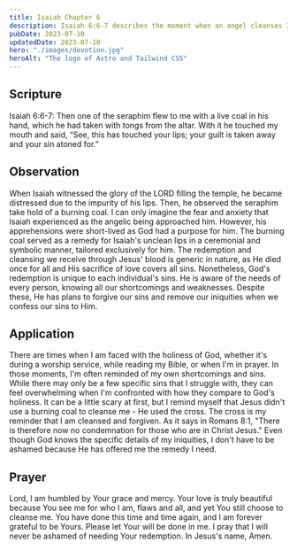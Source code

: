 ```yaml
---
title: Isaiah Chapter 6
description: Isaiah 6:6-7 describes the moment when an angel cleanses Isaiah's lips with a coal from the altar, symbolizing the forgiveness and purification of his sins. It shows how God is willing to forgive and cleanse us, no matter how unworthy we may feel.
pubDate: 2023-07-10
updatedDate: 2023-07-10
hero: "./images/devotion.jpg"
heroAlt: "The logo of Astro and Tailwind CSS"
---
```


## Scripture

  

Isaiah 6:6-7: Then one of the seraphim flew to me with a live coal in his hand, which he had taken with tongs from the altar. With it he touched my mouth and said, “See, this has touched your lips; your guilt is taken away and your sin atoned for.”

## Observation

When Isaiah witnessed the glory of the LORD filling the temple, he became distressed due to the impurity of his lips. Then, he observed the seraphim take hold of a burning coal. I can only imagine the fear and anxiety that Isaiah experienced as the angelic being approached him. However, his apprehensions were short-lived as God had a purpose for him. The burning coal served as a remedy for Isaiah's unclean lips in a ceremonial and symbolic manner, tailored exclusively for him. The redemption and cleansing we receive through Jesus' blood is generic in nature, as He died once for all and His sacrifice of love covers all sins. Nonetheless, God's redemption is unique to each individual's sins. He is aware of the needs of every person, knowing all our shortcomings and weaknesses. Despite these, He has plans to forgive our sins and remove our iniquities when we confess our sins to Him.
  


## Application

There are times when I am faced with the holiness of God, whether it's during a worship service, while reading my Bible, or when I'm in prayer. In those moments, I'm often reminded of my own shortcomings and sins. While there may only be a few specific sins that I struggle with, they can feel overwhelming when I'm confronted with how they compare to God's holiness. It can be a little scary at first, but I remind myself that Jesus didn't use a burning coal to cleanse me - He used the cross. The cross is my reminder that I am cleansed and forgiven. As it says in Romans 8:1, "There is therefore now no condemnation for those who are in Christ Jesus." Even though God knows the specific details of my iniquities, I don't have to be ashamed because He has offered me the remedy I need.


  

## Prayer

Lord, I am humbled by Your grace and mercy. Your love is truly beautiful because You see me for who I am, flaws and all, and yet You still choose to cleanse me. You have done this time and time again, and I am forever grateful to be Yours. Please let Your will be done in me. I pray that I will never be ashamed of needing Your redemption. In Jesus's name, Amen.